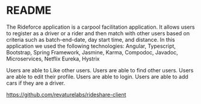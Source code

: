# README

The Rideforce application is a carpool facilitation application. It allows users to register as a driver or a rider and then match with other users based on criteria such as batch-end-date, day start time, and distance. In this application we used the following technologies:
Angular, Typescript, Bootstrap, Spring Framework, Jasmine, Karma, Compodoc, Javadoc, Microservices, Netflix Eureka, Hystrix

Users are able to Like other users.
Users are able to find other users.
Users are able to edit their profile.
Users are able to login.
Users are able to add cars if they are a driver.

https://github.com/revaturelabs/rideshare-client
